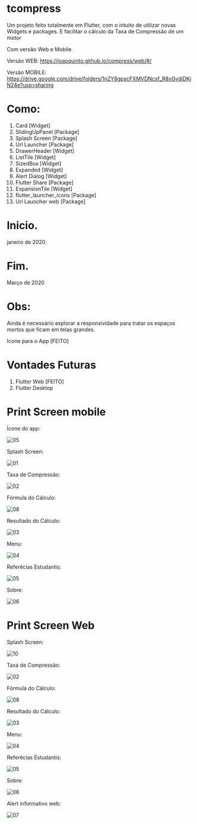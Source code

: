 # tcompress

Um projeto feito totalmente em Flutter, com o intuito de utilizar novas Widgets e packages. E facilitar o cálculo da Taxa de Compressão de um motor

Com versão Web e Mobile.

Versão WEB:
https://joaoquinto.github.io/compress/web/#/

Versão MOBILE: 
https://drive.google.com/drive/folders/1nZY8gpscFXMVDNcsf_R8xGvdjDKjN24e?usp=sharing

Como: 
=====
 1. Card [Widget]
 2. SlidingUpPanel [Package] 
 3. Splash Screen  [Package]
 4. Url Launcher   [Package]
 5. DrawerHeader   [Widget]
 6. ListTile       [Widget]  
 7. SizedBox       [Widget]  
 8. Expanded       [Widget]
 9. Alert Dialog   [Widget]
 11. Flutter Share [Package]
 12. ExpansionTile [Widget]
 13. flutter_launcher_icons [Package]
 14. Url Launcher web [Package]


# Inicio.
janeiro‎ de ‎2020.

# Fim.
Março de 2020


Obs:
====
Ainda é necessário explorar a responsividade para tratar os espaços mortos que ficam em telas grandes.

Icone para o App [FEITO]


Vontades Futuras
================
1. Flutter Web [FEITO]
2. Flutter Desktop

Print Screen mobile
====================

Ícone do app:

![05](img/01.png)

Splash Screen:

![01](img/02.png)

Taxa de Compressão:

![02](img/03.png)

Fórmula do Cálculo:

![08](img/04.png)

Resultado do Cálculo:

![03](img/05.png)

Menu:

![04](img/06.png)

Referêcias Estudantis:

![05](img/07.png)

Sobre:

![06](img/08.png)


Print Screen Web
================

Splash Screen:

![10](img/01Web.png)

Taxa de Compressão:

![02](img/02web.png)

Fórmula do Cálculo:

![08](img/03web.png)

Resultado do Cálculo:

![03](img/04web.png)

Menu:

![04](img/05web.png)

Referêcias Estudantis:

![05](img/06web.png)

Sobre:

![06](img/07web.png)

Alert informativo web:

![07](img/08web.png)
